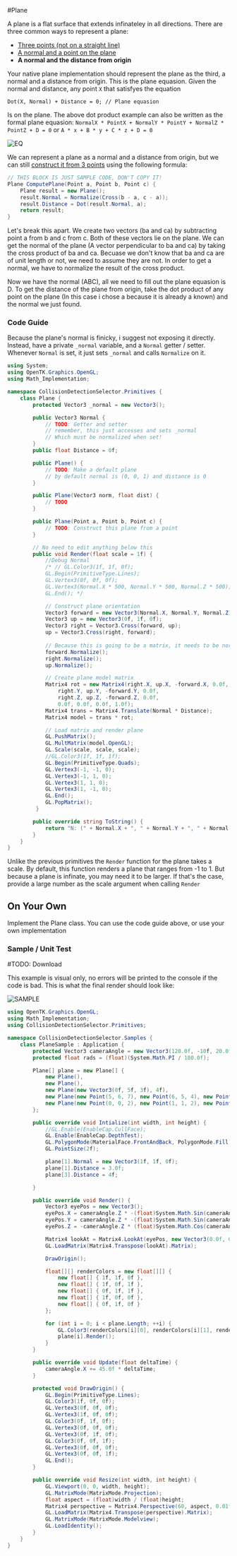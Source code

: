 #Plane

A plane is a flat surface that extends infinateley in all directions. There are three common ways to represent a plane:

* [Three points (not on a straight line)](https://www.khanacademy.org/math/geometry/tools-of-geometry/points-lines-planes/v/specifying-planes-in-three-dimensions)
* [A normal and a point on the plane](https://www.khanacademy.org/math/linear-algebra/vectors_and_spaces/dot_cross_products/v/defining-a-plane-in-r3-with-a-point-and-normal-vector)
* __A normal and the distance from origin__

Your native plane implementation should represent the plane as the third, a normal and a distance from origin. This is the plane equasion. Given the normal and distance, any point ```X``` that satisfyes the equation

```
Dot(X, Normal) + Distance = 0; // Plane equasion
```

Is on the plane. The above dot product example can also be written as the formal plane equasion: ```NormalX * PointX + NormalY * PointY + NormalZ * PointZ + D = 0``` or ```A * x + B * y + C * z + D = 0```

![EQ](PlaneEquation.gif)

We can represent a plane as a normal and a distance from origin, but we can still [construct it from 3 points](http://www.maplesoft.com/support/help/maple/view.aspx?path=MathApps%2FEquationofaPlane3Points) using the following formula:

```cs
// THIS BLOCK IS JUST SAMPLE CODE, DON'T COPY IT!
Plane ComputePlane(Point a, Point b, Point c) {
    Plane result = new Plane();
    result.Normal = Normalize(Cross(b - a, c - a));
    result.Distance = Dot(result.Normal, a);
    return result;
}
```

Let's break this apart. We create two vectors (ba and ca) by subtracting point a from b and c from c. Both of these vectors lie on the plane. We can get the normal of the plane (A vector perpendicular to ba and ca) by taking the cross product of ba and ca. Becuase we don't know that ba and ca are of unit length or not, we need to assume they are not. In order to get a normal, we have to normalize the result of the cross product.

Now we have the normal (ABC), all we need to fill out the plane equasion is D. To get the distance of the plane from origin, take the dot product of any point on the plane (In this case i chose a because it is already a known) and the normal we just found.

### Code Guide

Because the plane's normal is finicky, i suggest not exposing it directly. Instead, have a private ```_normal``` variable, and a ```Normal``` getter / setter. Whenever ```Normal``` is set, it just sets ```_normal``` and calls ```Normalize``` on it.

```cs
using System;
using OpenTK.Graphics.OpenGL;
using Math_Implementation;

namespace CollisionDetectionSelector.Primitives {
    class Plane {
        protected Vector3 _normal = new Vector3();

        public Vector3 Normal {
            // TODO: Getter and setter
            // remember, this just accesses and sets _normal
            // Which must be normalized when set!
        }
        public float Distance = 0f;

        public Plane() {
            // TODO: Make a default plane
            // by default normal is (0, 0, 1) and distance is 0
        }

        public Plane(Vector3 norm, float dist) {
            // TODO
        }

        public Plane(Point a, Point b, Point c) {
            // TODO: Construct this plane from a point
        }

        // No need to edit anything below this
        public void Render(float scale = 1f) {
            //Debug Normal
            /* // GL.Color3(1f, 1f, 0f);
            GL.Begin(PrimitiveType.Lines);
            GL.Vertex3(0f, 0f, 0f);
            GL.Vertex3(Normal.X * 500, Normal.Y * 500, Normal.Z * 500);
            GL.End(); */

            // Construct plane orientation
            Vector3 forward = new Vector3(Normal.X, Normal.Y, Normal.Z);
            Vector3 up = new Vector3(0f, 1f, 0f);
            Vector3 right = Vector3.Cross(forward, up);
            up = Vector3.Cross(right, forward);
            
            // Because this is going to be a matrix, it needs to be normalized
            forward.Normalize();
            right.Normalize();
            up.Normalize();

            // Create plane model matrix
            Matrix4 rot = new Matrix4(right.X, up.X, -forward.X, 0.0f,
                right.Y, up.Y, -forward.Y, 0.0f,
                right.Z, up.Z, -forward.Z, 0.0f,
                0.0f, 0.0f, 0.0f, 1.0f);
            Matrix4 trans = Matrix4.Translate(Normal * Distance);
            Matrix4 model = trans * rot;

            // Load matrix and render plane
            GL.PushMatrix();
            GL.MultMatrix(model.OpenGL);
            GL.Scale(scale, scale, scale);
            //GL.Color3(1f, 1f, 1f);
            GL.Begin(PrimitiveType.Quads);
            GL.Vertex3(-1, -1, 0);
            GL.Vertex3(-1, 1, 0);
            GL.Vertex3(1, 1, 0);
            GL.Vertex3(1, -1, 0);
            GL.End();
            GL.PopMatrix();
         }

        public override string ToString() {
            return "N: (" + Normal.X + ", " + Normal.Y + ", " + Normal.Z + "), D: " + Distance;
        }
    }
}
```

Unlike the previous primitives the ```Render``` function for the plane takes a scale. By default, this function renders a plane that ranges from -1 to 1. But because a plane is infinate, you may need it to be larger. If that's the case, provide a large number as the scale argument when calling ```Render```

## On Your Own

Implement the Plane class. You can use the code guide above, or use your own implementation

### Sample / Unit Test

#TODO: Download

This example is visual only, no errors will be printed to the console if the code is bad. This is what the final render should look like:

![SAMPLE](planes_sample_1.png)

```cs
using OpenTK.Graphics.OpenGL;
using Math_Implementation;
using CollisionDetectionSelector.Primitives;

namespace CollisionDetectionSelector.Samples {
    class PlaneSample : Application {
        protected Vector3 cameraAngle = new Vector3(120.0f, -10f, 20.0f);
        protected float rads = (float)(System.Math.PI / 180.0f);

        Plane[] plane = new Plane[] {
            new Plane(),
            new Plane(),
            new Plane(new Vector3(0f, 5f, 3f), 4f),
            new Plane(new Point(5, 6, 7), new Point(6, 5, 4), new Point(1, 2, 3)),
            new Plane(new Point(0, 0, 2), new Point(1, 1, 2), new Point(2, 0, 2))
        };

        public override void Intialize(int width, int height) {
            //GL.Enable(EnableCap.CullFace);
            GL.Enable(EnableCap.DepthTest);
            GL.PolygonMode(MaterialFace.FrontAndBack, PolygonMode.Fill);
            GL.PointSize(2f);

            plane[1].Normal = new Vector3(1f, 1f, 0f);
            plane[1].Distance = 3.0f;
            plane[3].Distance = 4f;

        }

        public override void Render() {
            Vector3 eyePos = new Vector3();
            eyePos.X = cameraAngle.Z * -(float)System.Math.Sin(cameraAngle.X * rads * (float)System.Math.Cos(cameraAngle.Y * rads));
            eyePos.Y = cameraAngle.Z * -(float)System.Math.Sin(cameraAngle.Y * rads);
            eyePos.Z = -cameraAngle.Z * (float)System.Math.Cos(cameraAngle.X * rads * (float)System.Math.Cos(cameraAngle.Y * rads));

            Matrix4 lookAt = Matrix4.LookAt(eyePos, new Vector3(0.0f, 0.0f, 0.0f), new Vector3(0.0f, 1.0f, 0.0f));
            GL.LoadMatrix(Matrix4.Transpose(lookAt).Matrix);

            DrawOrigin();

            float[][] renderColors = new float[][] {
                new float[] { 1f, 1f, 0f },
                new float[] { 1f, 0f, 1f },
                new float[] { 0f, 1f, 1f },
                new float[] { 1f, 0f, 0f },
                new float[] { 0f, 1f, 0f }
            };

            for (int i = 0; i < plane.Length; ++i) {
                GL.Color3(renderColors[i][0], renderColors[i][1], renderColors[i][2]);
                plane[i].Render();
            }
        }

        public override void Update(float deltaTime) {
            cameraAngle.X += 45.0f * deltaTime;
        }

        protected void DrawOrigin() {
            GL.Begin(PrimitiveType.Lines);
            GL.Color3(1f, 0f, 0f);
            GL.Vertex3(0f, 0f, 0f);
            GL.Vertex3(1f, 0f, 0f);
            GL.Color3(0f, 1f, 0f);
            GL.Vertex3(0f, 0f, 0f);
            GL.Vertex3(0f, 1f, 0f);
            GL.Color3(0f, 0f, 1f);
            GL.Vertex3(0f, 0f, 0f);
            GL.Vertex3(0f, 0f, 1f);
            GL.End();
        }

        public override void Resize(int width, int height) {
            GL.Viewport(0, 0, width, height);
            GL.MatrixMode(MatrixMode.Projection);
            float aspect = (float)width / (float)height;
            Matrix4 perspective = Matrix4.Perspective(60, aspect, 0.01f, 1000.0f);
            GL.LoadMatrix(Matrix4.Transpose(perspective).Matrix);
            GL.MatrixMode(MatrixMode.Modelview);
            GL.LoadIdentity();
        }
    }
}
```